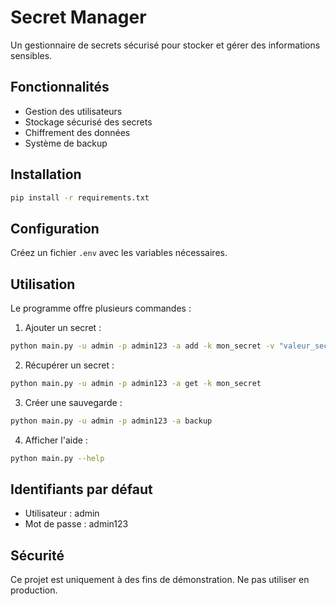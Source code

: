 # Secret Manager

Un gestionnaire de secrets sécurisé pour stocker et gérer des informations sensibles.

## Fonctionnalités
- Gestion des utilisateurs
- Stockage sécurisé des secrets
- Chiffrement des données
- Système de backup

## Installation
```bash
pip install -r requirements.txt
```

## Configuration
Créez un fichier `.env` avec les variables nécessaires.

## Utilisation

Le programme offre plusieurs commandes :

1. Ajouter un secret :
```bash
python main.py -u admin -p admin123 -a add -k mon_secret -v "valeur_secrete"
```

2. Récupérer un secret :
```bash
python main.py -u admin -p admin123 -a get -k mon_secret
```

3. Créer une sauvegarde :
```bash
python main.py -u admin -p admin123 -a backup
```

4. Afficher l'aide :
```bash
python main.py --help
```

## Identifiants par défaut
- Utilisateur : admin
- Mot de passe : admin123

## Sécurité
Ce projet est uniquement à des fins de démonstration.
Ne pas utiliser en production.
